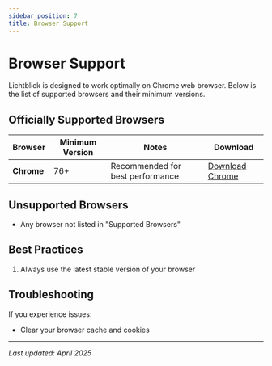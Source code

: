 ```yaml
---
sidebar_position: 7
title: Browser Support
---
```


# Browser Support

Lichtblick is designed to work optimally on Chrome web browser. Below is the list of supported browsers and their minimum versions.

## Officially Supported Browsers

| Browser | Minimum Version | Notes | Download |
| --- | --- | --- | --- |
| **Chrome** | 76+ | Recommended for best performance | [Download Chrome](https://www.google.com/chrome/) |

## Unsupported Browsers

- Any browser not listed in "Supported Browsers"

## Best Practices

1. Always use the latest stable version of your browser

## Troubleshooting

If you experience issues:

- Clear your browser cache and cookies

---

_Last updated: April 2025_
